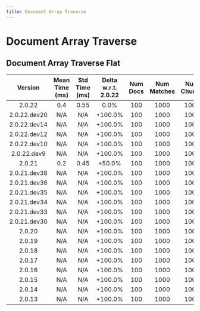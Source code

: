 ```yaml
---
title: Document Array Traverse
---
```

# Document Array Traverse

## Document Array Traverse Flat

| Version | Mean Time (ms) | Std Time (ms) | Delta w.r.t. 2.0.22 | Num Docs | Num Matches | Num Chunks | Traversal Paths | Memmap | Iterations |
| :---: | :---: | :---: | :---: | :---: | :---: | :---: | :---: | :---: | :---: |
| 2.0.22 | 0.4 | 0.55 | 0.0% | 100 | 1000 | 1000 | ['m'] | True | 5 |
| 2.0.22.dev20 | N/A | N/A | +100.0% | 100 | 1000 | 1000 | ['m'] | True | 5 |
| 2.0.22.dev14 | N/A | N/A | +100.0% | 100 | 1000 | 1000 | ['m'] | True | 5 |
| 2.0.22.dev12 | N/A | N/A | +100.0% | 100 | 1000 | 1000 | ['m'] | True | 5 |
| 2.0.22.dev10 | N/A | N/A | +100.0% | 100 | 1000 | 1000 | ['m'] | True | 5 |
| 2.0.22.dev9 | N/A | N/A | +100.0% | 100 | 1000 | 1000 | ['m'] | True | 5 |
| 2.0.21 | 0.2 | 0.45 | +50.0% | 100 | 1000 | 1000 | ['m'] | True | 5 |
| 2.0.21.dev38 | N/A | N/A | +100.0% | 100 | 1000 | 1000 | ['m'] | True | 5 |
| 2.0.21.dev36 | N/A | N/A | +100.0% | 100 | 1000 | 1000 | ['m'] | True | 5 |
| 2.0.21.dev35 | N/A | N/A | +100.0% | 100 | 1000 | 1000 | ['m'] | True | 5 |
| 2.0.21.dev34 | N/A | N/A | +100.0% | 100 | 1000 | 1000 | ['m'] | True | 5 |
| 2.0.21.dev33 | N/A | N/A | +100.0% | 100 | 1000 | 1000 | ['m'] | True | 5 |
| 2.0.21.dev30 | N/A | N/A | +100.0% | 100 | 1000 | 1000 | ['m'] | True | 5 |
| 2.0.20 | N/A | N/A | +100.0% | 100 | 1000 | 1000 | ['m'] | True | 5 |
| 2.0.19 | N/A | N/A | +100.0% | 100 | 1000 | 1000 | ['m'] | True | 5 |
| 2.0.18 | N/A | N/A | +100.0% | 100 | 1000 | 1000 | ['m'] | True | 5 |
| 2.0.17 | N/A | N/A | +100.0% | 100 | 1000 | 1000 | ['m'] | True | 5 |
| 2.0.16 | N/A | N/A | +100.0% | 100 | 1000 | 1000 | ['m'] | True | 5 |
| 2.0.15 | N/A | N/A | +100.0% | 100 | 1000 | 1000 | ['m'] | True | 5 |
| 2.0.14 | N/A | N/A | +100.0% | 100 | 1000 | 1000 | ['m'] | True | 5 |
| 2.0.13 | N/A | N/A | +100.0% | 100 | 1000 | 1000 | ['m'] | True | 5 |
